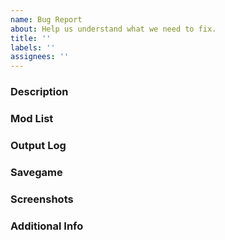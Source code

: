 ```yaml
---
name: Bug Report
about: Help us understand what we need to fix.
title: ''
labels: ''
assignees: ''
---
```


<!-- Before submitting this issue, please search and make sure it already hasn't been reported, thanks! -->

### Description
<!-- In one to two sentences, summarize what the issue is. -->


### Mod List
<!-- List the mods (and their versions) that were enabled when you noticed the bug. -->


### Output Log
<!-- Post your output log below. How to: https://bit.ly/2I3YVFL -->


### Savegame
<!-- If this bug appeared in a specific save, please link to that below. How to: https://bit.ly/2FXog0z -->


### Screenshots
<!-- If you have screenshots of the issue, upload them below. How to: https://bit.ly/2Kc8owO -->


### Additional Info
<!-- Have any other comments? Leave them below. -->


<!--
EXAMPLE:

### Description
<!-- In one to two sentences, summarize what the issue is. ->
Cars drive slowly through the toll booth and don't pay the toll.

### Mod List
<!-- List the mods (and their versions) that were enabled when you noticed the bug. ->
- TM:PE 10.18
- Fine Road Tool 1.3.7
- Real Time 1.17.3

### Output Log
<!-- Post your output log below. How to: https://bit.ly/2I3YVFL ->
https://drive.google.com/open?id=1TudSzXD9I36Hm7B

### Savegame
<!-- If this bug appeared in a specific save, please link to that below. How to: https://bit.ly/2FXog0z ->
https://steamcommunity.com/sharedfiles/filedetails/?id=1703466356654

### Screenshots
<!-- If you have screenshots of the issue, upload them below. How to: https://bit.ly/2Kc8owO ->
![image](https://user-images.githubusercontent.com/49315744/55650504-2f598000-57e6-11e9-9f26.jpg)

### Additional Info
<!-- Have any other comments? Leave them below. ->
It only happens every once in a while, is not a consistent problem.

-->
